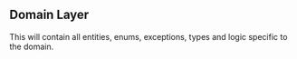﻿## Domain Layer

This will contain all entities, enums, exceptions, types and logic specific to the domain. 